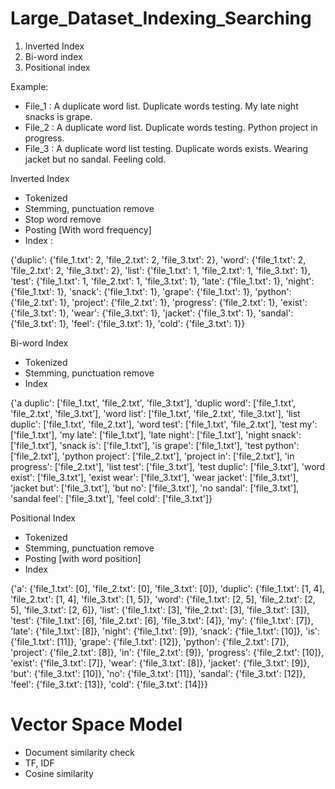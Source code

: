 # Large_Dataset_Indexing_Searching

1. Inverted Index
2. Bi-word index
3. Positional index

Example: 
- File_1 : A duplicate word list. Duplicate words testing. My late night snacks is grape.
- File_2 : A duplicate word list. Duplicate words testing. Python project in progress.
- File_3 : A duplicate word list testing. Duplicate words exists. Wearing jacket but no sandal. Feeling cold.

Inverted Index 
- Tokenized
- Stemming, punctuation remove
- Stop word remove
- Posting [With word frequency]
- Index : 

{'duplic': {'file_1.txt': 2, 'file_2.txt': 2, 'file_3.txt': 2}, 'word': {'file_1.txt': 2, 'file_2.txt': 2, 'file_3.txt': 2}, 'list': {'file_1.txt': 1, 'file_2.txt': 1, 'file_3.txt': 1}, 'test': {'file_1.txt': 1, 'file_2.txt': 1, 'file_3.txt': 1}, 'late': {'file_1.txt': 1}, 'night': {'file_1.txt': 1}, 'snack': {'file_1.txt': 1}, 'grape': {'file_1.txt': 1}, 'python': {'file_2.txt': 1}, 'project': {'file_2.txt': 1}, 'progress': {'file_2.txt': 1}, 'exist': {'file_3.txt': 1}, 'wear': {'file_3.txt': 1}, 'jacket': {'file_3.txt': 1}, 'sandal': {'file_3.txt': 1}, 'feel': {'file_3.txt': 1}, 'cold': {'file_3.txt': 1}}

Bi-word Index
- Tokenized
- Stemming, punctuation remove
- Index 

{'a duplic': ['file_1.txt', 'file_2.txt', 'file_3.txt'], 'duplic word': ['file_1.txt', 'file_2.txt', 'file_3.txt'], 'word list': ['file_1.txt', 'file_2.txt', 'file_3.txt'], 'list duplic': ['file_1.txt', 'file_2.txt'], 'word test': ['file_1.txt', 'file_2.txt'], 'test my': ['file_1.txt'], 'my late': ['file_1.txt'], 'late night': ['file_1.txt'], 'night snack': ['file_1.txt'], 'snack is': ['file_1.txt'], 'is grape': ['file_1.txt'], 'test python': ['file_2.txt'], 'python project': ['file_2.txt'], 'project in': ['file_2.txt'], 'in progress': ['file_2.txt'], 'list test': ['file_3.txt'], 'test duplic': ['file_3.txt'], 'word exist': ['file_3.txt'], 'exist wear': ['file_3.txt'], 'wear jacket': ['file_3.txt'], 'jacket but': ['file_3.txt'], 'but no': ['file_3.txt'], 'no sandal': ['file_3.txt'], 'sandal feel': ['file_3.txt'], 'feel cold': ['file_3.txt']}

Positional Index
- Tokenized
- Stemming, punctuation remove
- Posting [with word position]
- Index

{'a': {'file_1.txt': [0], 'file_2.txt': [0], 'file_3.txt': [0]}, 'duplic': {'file_1.txt': [1, 4], 'file_2.txt': [1, 4], 'file_3.txt': [1, 5]}, 'word': {'file_1.txt': [2, 5], 'file_2.txt': [2, 5], 'file_3.txt': [2, 6]}, 'list': {'file_1.txt': [3], 'file_2.txt': [3], 'file_3.txt': [3]}, 'test': {'file_1.txt': [6], 'file_2.txt': [6], 'file_3.txt': [4]}, 'my': {'file_1.txt': [7]}, 'late': {'file_1.txt': [8]}, 'night': {'file_1.txt': [9]}, 'snack': {'file_1.txt': [10]}, 'is': {'file_1.txt': [11]}, 'grape': {'file_1.txt': [12]}, 'python': {'file_2.txt': [7]}, 'project': {'file_2.txt': [8]}, 'in': {'file_2.txt': [9]}, 'progress': {'file_2.txt': [10]}, 'exist': {'file_3.txt': [7]}, 'wear': {'file_3.txt': [8]}, 'jacket': {'file_3.txt': [9]}, 'but': {'file_3.txt': [10]}, 'no': {'file_3.txt': [11]}, 'sandal': {'file_3.txt': [12]}, 'feel': {'file_3.txt': [13]}, 'cold': {'file_3.txt': [14]}}


# Vector Space Model
- Document similarity check
- TF, IDF
- Cosine similarity
